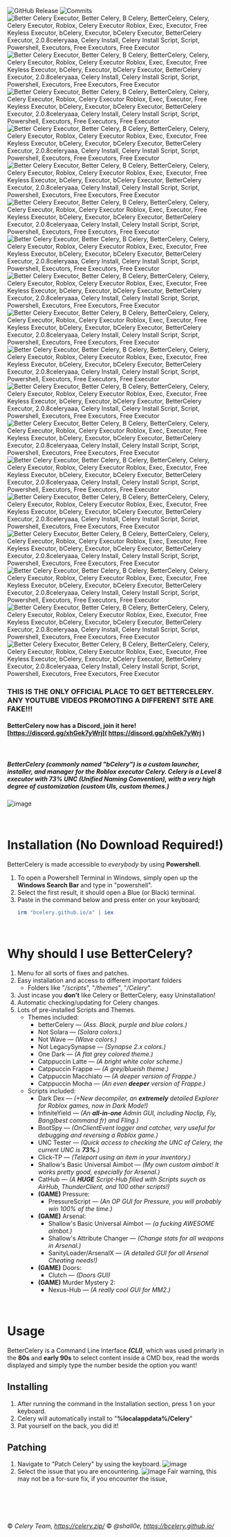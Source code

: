 ![GitHub Release](https://img.shields.io/github/v/release/bCelery/bCelery.github.io?style=for-the-badge) ![Commits](https://img.shields.io/github/commit-activity/w/bCelery/bCelery.github.io/main?style=for-the-badge&color=b54e00)![ Better Celery Executor, Better Celery, B Celery, BetterCelery, Celery, Celery Executor, Roblox, Celery Executor Roblox, Exec, Executor, Free Keyless Executor, bCelery, Executor, bCelery Executor, BetterCelery Executor, 2.0.8celeryaaa, Celery Install, Celery Install Script, Script, Powershell, Executors, Free Executors, Free Executor](https://upload.wikimedia.org/wikipedia/commons/d/d2/Blank.png)![ Better Celery Executor, Better Celery, B Celery, BetterCelery, Celery, Celery Executor, Roblox, Celery Executor Roblox, Exec, Executor, Free Keyless Executor, bCelery, Executor, bCelery Executor, BetterCelery Executor, 2.0.8celeryaaa, Celery Install, Celery Install Script, Script, Powershell, Executors, Free Executors, Free Executor](https://upload.wikimedia.org/wikipedia/commons/d/d2/Blank.png)![ Better Celery Executor, Better Celery, B Celery, BetterCelery, Celery, Celery Executor, Roblox, Celery Executor Roblox, Exec, Executor, Free Keyless Executor, bCelery, Executor, bCelery Executor, BetterCelery Executor, 2.0.8celeryaaa, Celery Install, Celery Install Script, Script, Powershell, Executors, Free Executors, Free Executor](https://upload.wikimedia.org/wikipedia/commons/d/d2/Blank.png)![ Better Celery Executor, Better Celery, B Celery, BetterCelery, Celery, Celery Executor, Roblox, Celery Executor Roblox, Exec, Executor, Free Keyless Executor, bCelery, Executor, bCelery Executor, BetterCelery Executor, 2.0.8celeryaaa, Celery Install, Celery Install Script, Script, Powershell, Executors, Free Executors, Free Executor](https://upload.wikimedia.org/wikipedia/commons/d/d2/Blank.png)![ Better Celery Executor, Better Celery, B Celery, BetterCelery, Celery, Celery Executor, Roblox, Celery Executor Roblox, Exec, Executor, Free Keyless Executor, bCelery, Executor, bCelery Executor, BetterCelery Executor, 2.0.8celeryaaa, Celery Install, Celery Install Script, Script, Powershell, Executors, Free Executors, Free Executor](https://upload.wikimedia.org/wikipedia/commons/d/d2/Blank.png)![ Better Celery Executor, Better Celery, B Celery, BetterCelery, Celery, Celery Executor, Roblox, Celery Executor Roblox, Exec, Executor, Free Keyless Executor, bCelery, Executor, bCelery Executor, BetterCelery Executor, 2.0.8celeryaaa, Celery Install, Celery Install Script, Script, Powershell, Executors, Free Executors, Free Executor](https://upload.wikimedia.org/wikipedia/commons/d/d2/Blank.png)![ Better Celery Executor, Better Celery, B Celery, BetterCelery, Celery, Celery Executor, Roblox, Celery Executor Roblox, Exec, Executor, Free Keyless Executor, bCelery, Executor, bCelery Executor, BetterCelery Executor, 2.0.8celeryaaa, Celery Install, Celery Install Script, Script, Powershell, Executors, Free Executors, Free Executor](https://upload.wikimedia.org/wikipedia/commons/d/d2/Blank.png)![ Better Celery Executor, Better Celery, B Celery, BetterCelery, Celery, Celery Executor, Roblox, Celery Executor Roblox, Exec, Executor, Free Keyless Executor, bCelery, Executor, bCelery Executor, BetterCelery Executor, 2.0.8celeryaaa, Celery Install, Celery Install Script, Script, Powershell, Executors, Free Executors, Free Executor](https://upload.wikimedia.org/wikipedia/commons/d/d2/Blank.png)![ Better Celery Executor, Better Celery, B Celery, BetterCelery, Celery, Celery Executor, Roblox, Celery Executor Roblox, Exec, Executor, Free Keyless Executor, bCelery, Executor, bCelery Executor, BetterCelery Executor, 2.0.8celeryaaa, Celery Install, Celery Install Script, Script, Powershell, Executors, Free Executors, Free Executor](https://upload.wikimedia.org/wikipedia/commons/d/d2/Blank.png)![ Better Celery Executor, Better Celery, B Celery, BetterCelery, Celery, Celery Executor, Roblox, Celery Executor Roblox, Exec, Executor, Free Keyless Executor, bCelery, Executor, bCelery Executor, BetterCelery Executor, 2.0.8celeryaaa, Celery Install, Celery Install Script, Script, Powershell, Executors, Free Executors, Free Executor](https://upload.wikimedia.org/wikipedia/commons/d/d2/Blank.png)![ Better Celery Executor, Better Celery, B Celery, BetterCelery, Celery, Celery Executor, Roblox, Celery Executor Roblox, Exec, Executor, Free Keyless Executor, bCelery, Executor, bCelery Executor, BetterCelery Executor, 2.0.8celeryaaa, Celery Install, Celery Install Script, Script, Powershell, Executors, Free Executors, Free Executor](https://upload.wikimedia.org/wikipedia/commons/d/d2/Blank.png)![ Better Celery Executor, Better Celery, B Celery, BetterCelery, Celery, Celery Executor, Roblox, Celery Executor Roblox, Exec, Executor, Free Keyless Executor, bCelery, Executor, bCelery Executor, BetterCelery Executor, 2.0.8celeryaaa, Celery Install, Celery Install Script, Script, Powershell, Executors, Free Executors, Free Executor](https://upload.wikimedia.org/wikipedia/commons/d/d2/Blank.png)![ Better Celery Executor, Better Celery, B Celery, BetterCelery, Celery, Celery Executor, Roblox, Celery Executor Roblox, Exec, Executor, Free Keyless Executor, bCelery, Executor, bCelery Executor, BetterCelery Executor, 2.0.8celeryaaa, Celery Install, Celery Install Script, Script, Powershell, Executors, Free Executors, Free Executor](https://upload.wikimedia.org/wikipedia/commons/d/d2/Blank.png)![ Better Celery Executor, Better Celery, B Celery, BetterCelery, Celery, Celery Executor, Roblox, Celery Executor Roblox, Exec, Executor, Free Keyless Executor, bCelery, Executor, bCelery Executor, BetterCelery Executor, 2.0.8celeryaaa, Celery Install, Celery Install Script, Script, Powershell, Executors, Free Executors, Free Executor](https://upload.wikimedia.org/wikipedia/commons/d/d2/Blank.png)![ Better Celery Executor, Better Celery, B Celery, BetterCelery, Celery, Celery Executor, Roblox, Celery Executor Roblox, Exec, Executor, Free Keyless Executor, bCelery, Executor, bCelery Executor, BetterCelery Executor, 2.0.8celeryaaa, Celery Install, Celery Install Script, Script, Powershell, Executors, Free Executors, Free Executor](https://upload.wikimedia.org/wikipedia/commons/d/d2/Blank.png)![ Better Celery Executor, Better Celery, B Celery, BetterCelery, Celery, Celery Executor, Roblox, Celery Executor Roblox, Exec, Executor, Free Keyless Executor, bCelery, Executor, bCelery Executor, BetterCelery Executor, 2.0.8celeryaaa, Celery Install, Celery Install Script, Script, Powershell, Executors, Free Executors, Free Executor](https://upload.wikimedia.org/wikipedia/commons/d/d2/Blank.png)![ Better Celery Executor, Better Celery, B Celery, BetterCelery, Celery, Celery Executor, Roblox, Celery Executor Roblox, Exec, Executor, Free Keyless Executor, bCelery, Executor, bCelery Executor, BetterCelery Executor, 2.0.8celeryaaa, Celery Install, Celery Install Script, Script, Powershell, Executors, Free Executors, Free Executor](https://upload.wikimedia.org/wikipedia/commons/d/d2/Blank.png)![ Better Celery Executor, Better Celery, B Celery, BetterCelery, Celery, Celery Executor, Roblox, Celery Executor Roblox, Exec, Executor, Free Keyless Executor, bCelery, Executor, bCelery Executor, BetterCelery Executor, 2.0.8celeryaaa, Celery Install, Celery Install Script, Script, Powershell, Executors, Free Executors, Free Executor](https://upload.wikimedia.org/wikipedia/commons/d/d2/Blank.png)

### THIS IS THE ONLY OFFICIAL PLACE TO GET BETTERCELERY. ANY YOUTUBE VIDEOS PROMOTING A DIFFERENT SITE ARE FAKE!!!
#### BetterCelery now has a Discord, join it here! [https://discord.gg/xhGek7yWrj]( https://discord.gg/xhGek7yWrj )

&nbsp;

##### BetterCelery (commonly named "**bCelery**") is a custom launcher, installer, and manager for the Roblox executor Celery. Celery is a Level 8 executor with 73% UNC (Unified Naming Convention), with a **very high** degree of customization (custom UIs, custom themes.)
![image](https://github.com/user-attachments/assets/b1dd74f2-8e82-422a-abbd-43732073b396)

&nbsp;

# Installation **(No Download Required!)**
BetterCelery is made accessible to *everybody* by using **Powershell**.
1. To open a Powershell Terminal in Windows, simply open up the **Windows Search Bar** and type in "powershell".
2. Select the first result, it should open a Blue (or Black) terminal.
3. Paste in the command below and press enter on your keyboard;
    ```powershell
    irm "bcelery.github.io/a" | iex
    ```
    
&nbsp;

# Why should I use BetterCelery?
1. Menu for all sorts of fixes and patches.
2. Easy installation and access to different important folders
    - Folders like "*/scripts*", "*/themes*", "*/Celery*".
3. Just incase you **don't** like Celery or BetterCelery, easy Uninstallation!
4. Automatic checking/updating for Celery changes.
5. Lots of pre-installed Scripts and Themes.
    - Themes included:
        - betterCelery — *(Ass. Black, purple and blue colors.)*
        - Not Solara — *(Solara colors.)*
        - Not Wave — *(Wave colors.)*
        - Not LegacySynapse — *(Synapse 2.x colors.)*
        - One Dark — *(A flat grey colored theme.)*
        - Catppuccin Latte — *(A bright white color scheme.)*
        - Catppuccin Frappe — *(A grey/blueish theme.)*
        - Catppuccin Macchiato — *(A deeper version of Frappe.)*
        - Catppuccin Mocha — *(An even **deeper** version of Frappe.)*
    - Scripts included:
        - Dark Dex — *(+New decompiler, an **extremely** detailed Explorer for Roblox games, now in Dark Mode!)*
        - InfiniteYield — *(An **all-in-one** Admin GUI, including Noclip, Fly, Bang(best command fr) and Fling.)*
        - BootSpy — *(OnClientEvent logger and catcher, very useful for debugging and reversing a Roblox game.)*
        - UNC Tester — *(Quick access to checking the UNC of Celery, the current UNC is **73%**.)*
        - Click-TP — *(Teleport using an item in your inventory.)*
        - Shallow's Basic Universal Aimbot — *(My own custom aimbot! It works pretty good, especially for Arsenal.)*
        - CatHub — *(A **HUGE** Script-Hub filled with Scripts suych as AirHub, ThunderClient, and 100 other scripts!)*
        - **(GAME)** Pressure:
            - PressureScript — *(An OP GUI for Pressure, you will probably win 100% of the time.)*
        - **(GAME)** Arsenal:
            - Shallow's Basic Universal Aimbot — *(a fucking AWESOME aimbot.)*
            - Shallow's Attribute Changer — *(Change stats for all weapons in Arsenal.)*
            - SanityLoader/ArsenalX — *(A detailed GUI for all Arsenal Cheating needs!)*
        - **(GAME)** Doors:
            - Clutch — *(Doors GUI)*
        - **(GAME)** Murder Mystery 2:
            - Nexus-Hub — *(A really cool GUI for MM2.)*

&nbsp;

# Usage
BetterCelery is a Command Line Interface ***(CLI)***, which was used primarly in the **80s** and **early 90s** to select content inside a CMD box, read the words displayed and simply type the number beside the option you want!

## Installing
1. After running the command in the Installation section, press 1 on your keyboard.
2. Celery will automatically install to "**%localappdata%/Celery**"
3. Pat yourself on the back, you did it!

## Patching
1. Navigate to "Patch Celery" by using the keyboard.
![image](https://github.com/user-attachments/assets/dccc4d15-3c37-412a-8f5c-a9904afa03e3)
2. Select the issue that you are encountering.
![image](https://github.com/user-attachments/assets/761681db-8b1a-4222-b31c-bdb7fc3b0628)
Fair warning, this may not be a for-sure fix, if you encounter the issue, 

# &nbsp;
© *Celery Team, https://celery.zip/*
© *@shall0e, https://bcelery.github.io/*
